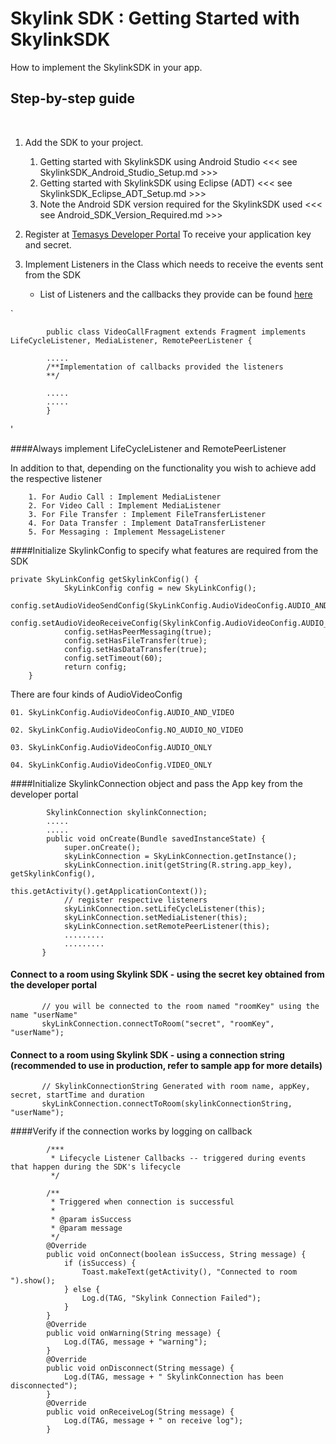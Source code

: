 Skylink SDK : Getting Started with SkylinkSDK
=============================================

How to implement the SkylinkSDK in your app.

Step-by-step guide
------------------

 

1.  Add the SDK to your project. 
    1.  Getting started with SkylinkSDK using Android Studio <<< see SkylinkSDK_Android_Studio_Setup.md >>>
    2.  Getting started with SkylinkSDK using Eclipse (ADT) <<< see SkylinkSDK_Eclipse_ADT_Setup.md >>>
    3.  Note the Android SDK version required for the SkylinkSDK used <<< see Android_SDK_Version_Required.md >>>

2.  Register at [Temasys Developer
    Portal](https://developer.temasys.com.sg/) To receive your
    application key and secret. 
3.  Implement Listeners in the Class which needs to receive the events
    sent from the SDK 
    -   List of Listeners and the callbacks they provide can be found
        [here](http://cdn.temasys.com.sg/skylink/skylinksdk/android/latest/doc/index.html)

`

            public class VideoCallFragment extends Fragment implements LifeCycleListener, MediaListener, RemotePeerListener {

            .....
            /**Implementation of callbacks provided the listeners
            **/
             
            .....
            .....
            }
'

####Always implement LifeCycleListener and RemotePeerListener

   In addition to that, depending on the functionality you wish to
        achieve add the respective listener

        1. For Audio Call : Implement MediaListener
        2. For Video Call : Implement MediaListener
        3. For File Transfer : Implement FileTransferListener
        4. For Data Transfer : Implement DataTransferListener
        5. For Messaging : Implement MessageListener

####Initialize SkylinkConfig to specify what features are required from the SDK

    private SkyLinkConfig getSkylinkConfig() {
                SkyLinkConfig config = new SkyLinkConfig();
                config.setAudioVideoSendConfig(SkyLinkConfig.AudioVideoConfig.AUDIO_AND_VIDEO);
                config.setAudioVideoReceiveConfig(SkylinkConfig.AudioVideoConfig.AUDIO_AND_VIDEO);
                config.setHasPeerMessaging(true);
                config.setHasFileTransfer(true);
                config.setHasDataTransfer(true);
                config.setTimeout(60);
                return config;
        }

 There are four kinds of AudioVideoConfig

    01. SkyLinkConfig.AudioVideoConfig.AUDIO_AND_VIDEO

    02. SkyLinkConfig.AudioVideoConfig.NO_AUDIO_NO_VIDEO

    03. SkyLinkConfig.AudioVideoConfig.AUDIO_ONLY

    04. SkyLinkConfig.AudioVideoConfig.VIDEO_ONLY


####Initialize SkylinkConnection object and pass the App key from the developer portal

            SkylinkConnection skylinkConnection;
            .....
            .....
            public void onCreate(Bundle savedInstanceState) {
                super.onCreate();
                skyLinkConnection = SkyLinkConnection.getInstance();
                skyLinkConnection.init(getString(R.string.app_key), getSkylinkConfig(),
                                                        this.getActivity().getApplicationContext());
                // register respective listeners
                skyLinkConnection.setLifeCycleListener(this);
                skyLinkConnection.setMediaListener(this);
                skyLinkConnection.setRemotePeerListener(this);
                .........
                .........
           }

#### Connect to a room using Skylink SDK - using the secret key obtained from the developer portal

           // you will be connected to the room named "roomKey" using the name "userName"
           skyLinkConnection.connectToRoom("secret", "roomKey", "userName");

#### Connect to a room using Skylink SDK - using a connection string (recommended to use in production, refer to sample app for more details)

           // SkylinkConnectionString Generated with room name, appKey, secret, startTime and duration
           skyLinkConnection.connectToRoom(skylinkConnectionString, "userName");

####Verify if the connection works by logging on callback

            /***
             * Lifecycle Listener Callbacks -- triggered during events that happen during the SDK's lifecycle
             */

            /**
             * Triggered when connection is successful
             *
             * @param isSuccess
             * @param message
             */
            @Override
            public void onConnect(boolean isSuccess, String message) {
                if (isSuccess) {
                    Toast.makeText(getActivity(), "Connected to room ").show();
                } else {
                    Log.d(TAG, "Skylink Connection Failed");
                }
            }
            @Override
            public void onWarning(String message) {
                Log.d(TAG, message + "warning");
            }
            @Override
            public void onDisconnect(String message) {
                Log.d(TAG, message + " SkylinkConnection has been disconnected");
            }
            @Override
            public void onReceiveLog(String message) {
                Log.d(TAG, message + " on receive log");
            }

